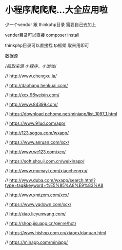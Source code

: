 小程序爬爬爬...大全应用啦
===============

少一个vendor 跟 thinkphp目录 需要自己去加上

vender目录可以直接   composer install

thinkphp目录可以直接找 tp框架 取来用即可




数据源

/*抓取来源  小程序，小游戏*/

// http://www.chengxu.la/

// http://daohang.henkuai.com/

// http://xcx.96weixin.com/

// http://www.84399.com/

// https://download.pchome.net/miniapp/list_1097_1.html

// https://www.91ud.com/app/

// http://123.sogou.com/wxapp/

// https://www.anruan.com/xcx/

// http://www.we123.com/xcx/

// https://soft.shouji.com.cn/weixinapp/

// http://www.mumayi.com/xiaochengxu/

// http://www.duba.com/wxapp/search.html?type=tag&keyword=%E5%85%A8%E9%83%A8

// http://www.xmtzxm.com/xcx/

// https://www.yqdown.com/xcx/

// http://xiao.lieyunwang.com/

// http://shop.jisuapp.cn/genre/hot/

// https://www.hishop.com.cn/xiaocx/daquan.html

// https://minapp.com/miniapp/




